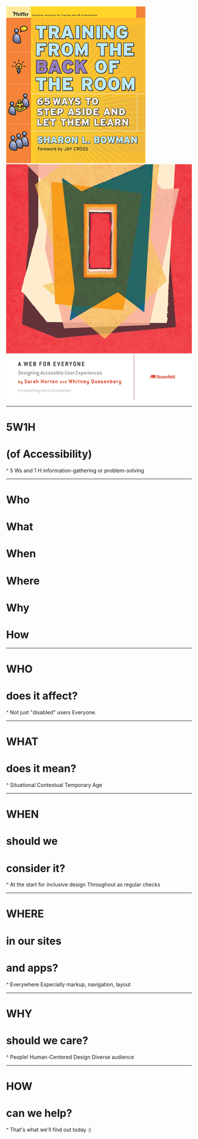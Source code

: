 ![](img/tftbotr.png) ![](img/a-web-for-everyone.jpg) 

---

# 5W1H
# (of Accessibility)

^ 5 Ws and 1 H
information-gathering or problem-solving

---

# Who
# What
# When
# Where
# Why
# How

---

# WHO
# does it affect?

^ Not just "disabled" users
Everyone.

---

# WHAT
# does it mean?

^ Situational
Contextual
Temporary
Age

---

# WHEN
# should we
# consider it?

^ At the start for inclusive design
Throughout as regular checks

---

# WHERE
# in our sites
# and apps?

^ Everywhere
Especially markup, navigation, layout

---

# WHY
# should we care?

^ People!
Human-Centered Design
Diverse audience

---

# HOW
# can we help?

^ That's what we'll find out today :)
